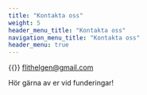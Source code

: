```yaml
---
title: "Kontakta oss"
weight: 5
header_menu_title: "Kontakta oss"
navigation_menu_title: "Kontakta oss"
header_menu: true
---
```


{{<icon class="fa fa-envelope">}}&nbsp;[flithelgen@gmail.com](mailto:flithelgen@gmail.com)

<!--{{<icon class="fa fa-phone">}}&nbsp;[+49 1111 555555](tel:+491111555555)-->

Hör gärna av er vid funderingar!


<!--(mailto:your-email@your-domain.com)-->